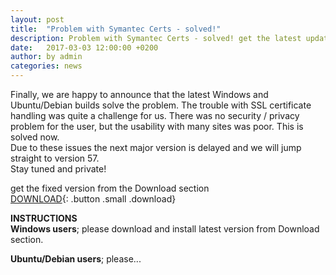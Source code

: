 ```yaml
---
layout: post
title:  "Problem with Symantec Certs - solved!"
description: Problem with Symantec Certs - solved! get the latest updates from the Download section.
date:   2017-03-03 12:00:00 +0200
author:	by admin
categories: news
---
```


Finally, we are happy to announce that the latest Windows and Ubuntu/Debian builds solve the problem. 
The trouble with SSL certificate handling was quite a challenge for us. There was no security / privacy problem for the user, but the usability with many sites was poor. 
This is solved now.     
Due to these issues the next major version is delayed and we will jump straight to version 57.     
Stay tuned and private!

get the fixed version from the Download section     
[DOWNLOAD](/download/ "Download"){: .button .small .download}     

**INSTRUCTIONS**     
**Windows users**; please download and install latest version from Download section.

**Ubuntu/Debian users**; please...
